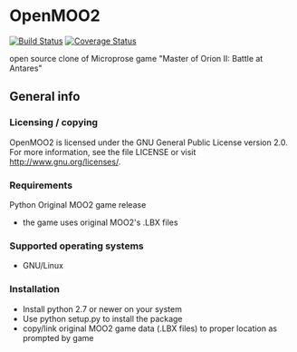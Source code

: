 # OpenMOO2

[![Build Status](https://travis-ci.org/scarabeusiv/openmoo2.svg?branch=master)](https://travis-ci.org/scarabeusiv/openmoo2)
[![Coverage Status](https://coveralls.io/repos/scarabeusiv/openmoo2/badge.svg?branch=master&service=github)](https://coveralls.io/github/scarabeusiv/openmoo2?branch=master)

open source clone of Microprose game "Master of Orion II: Battle at Antares"

## General info

### Licensing / copying

OpenMOO2 is licensed under the GNU General Public License version 2.0.
For more information, see the file LICENSE or visit
http://www.gnu.org/licenses/.

### Requirements

Python
Original MOO2 game release
 * the game uses original MOO2's .LBX files

### Supported operating systems

 * GNU/Linux

### Installation

 * Install python 2.7 or newer on your system
 * Use python setup.py to install the package
 * copy/link original MOO2 game data (.LBX files) to proper location as
   prompted by game
